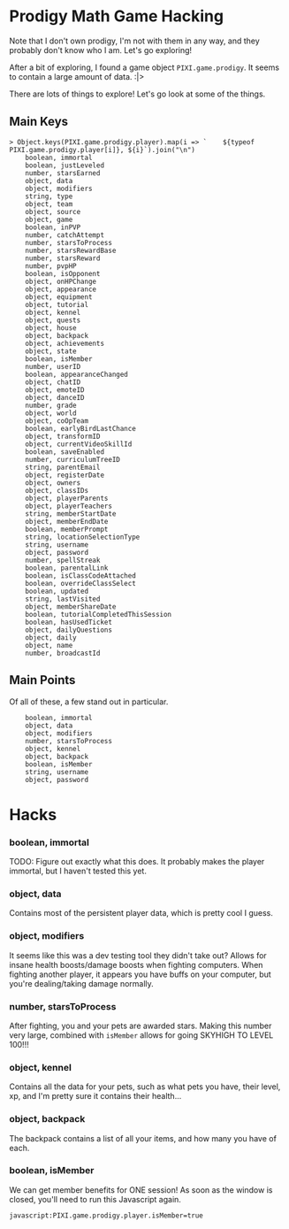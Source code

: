 # Prodigy Math Game Hacking

Note that I don't own prodigy, I'm not with them in any way, and they probably don't know who I am.
Let's go exploring!

After a bit of exploring, I found a game object `PIXI.game.prodigy`. It seems to contain a large amount of data. :|>

There are lots of things to explore! Let's go look at some of the things.

## Main Keys
```
> Object.keys(PIXI.game.prodigy.player).map(i => `    ${typeof PIXI.game.prodigy.player[i]}, ${i}`).join("\n")
    boolean, immortal
    boolean, justLeveled
    number, starsEarned
    object, data
    object, modifiers
    string, type
    object, team
    object, source
    object, game
    boolean, inPVP
    number, catchAttempt
    number, starsToProcess
    number, starsRewardBase
    number, starsReward
    number, pvpHP
    boolean, isOpponent
    object, onHPChange
    object, appearance
    object, equipment
    object, tutorial
    object, kennel
    object, quests
    object, house
    object, backpack
    object, achievements
    object, state
    boolean, isMember
    number, userID
    boolean, appearanceChanged
    object, chatID
    object, emoteID
    object, danceID
    number, grade
    object, world
    object, coOpTeam
    boolean, earlyBirdLastChance
    object, transformID
    object, currentVideoSkillId
    boolean, saveEnabled
    number, curriculumTreeID
    string, parentEmail
    object, registerDate
    object, owners
    object, classIDs
    object, playerParents
    object, playerTeachers
    string, memberStartDate
    object, memberEndDate
    boolean, memberPrompt
    string, locationSelectionType
    string, username
    object, password
    number, spellStreak
    boolean, parentalLink
    boolean, isClassCodeAttached
    boolean, overrideClassSelect
    boolean, updated
    string, lastVisited
    object, memberShareDate
    boolean, tutorialCompletedThisSession
    boolean, hasUsedTicket
    object, dailyQuestions
    object, daily
    object, name
    number, broadcastId
```

## Main Points
Of all of these, a few stand out in particular.
```
    boolean, immortal
    object, data
    object, modifiers
    number, starsToProcess
    object, kennel
    object, backpack
    boolean, isMember
    string, username
    object, password
```

# Hacks

### boolean, immortal
TODO: Figure out exactly what this does.
It probably makes the player immortal, but I haven't tested this yet.

### object, data
Contains most of the persistent player data, which is pretty cool I guess.

### object, modifiers
It seems like this was a dev testing tool they didn't take out? Allows for insane health boosts/damage boosts when fighting computers. When fighting another player, it appears you have buffs on your computer, but you're dealing/taking damage normally.

### number, starsToProcess
After fighting, you and your pets are awarded stars. Making this number very large, combined with `isMember` allows for going SKYHIGH TO LEVEL 100!!!

### object, kennel
Contains all the data for your pets, such as what pets you have, their level, xp, and I'm pretty sure it contains their health...

### object, backpack
The backpack contains a list of all your items, and how many you have of each.

### boolean, isMember
We can get member benefits for ONE session! As soon as the window is closed, you'll need to run this Javascript again.
```
javascript:PIXI.game.prodigy.player.isMember=true
```
